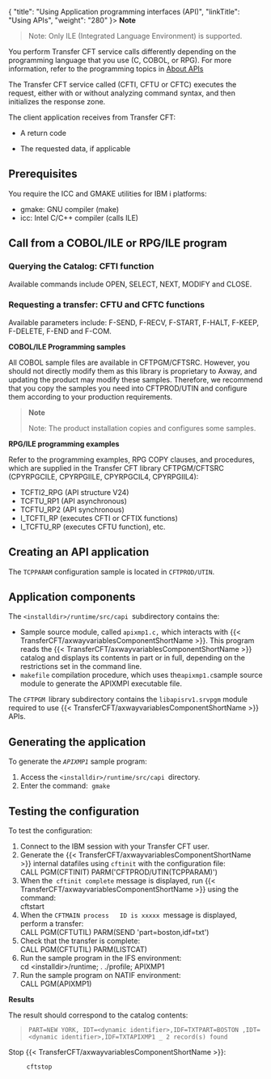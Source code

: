 {
    "title": "Using Application programming interfaces (API)",
    "linkTitle": "Using APIs",
    "weight": "280"
}> **Note**
>
> Note: Only ILE (Integrated Language Environment) is supported.

You perform Transfer CFT service calls differently depending on the programming language that you use (C, COBOL, or RPG). For more information, refer to the programming topics in <a href="../../../../about_this_document_zos/using_apis" class="MCXref xref">About APIs</a>

The Transfer CFT service called (CFTI, CFTU or CFTC) executes the request, either with or without analyzing command syntax, and then initializes the response zone.

The client application receives from Transfer CFT:

- A return code

<!-- -->

- The requested data, if applicable

Prerequisites
-------------

You require the ICC and GMAKE utilities for IBM i platforms:

- gmake: GNU compiler (make)
- icc: Intel C/C++ compiler (calls ILE)

Call from a COBOL/ILE or RPG/ILE program
----------------------------------------

### Querying the Catalog: CFTI function

Available commands include OPEN, SELECT, NEXT, MODIFY and CLOSE.

### Requesting a transfer: CFTU and CFTC functions

Available parameters include: F-SEND, F-RECV, F-START, F-HALT, F-KEEP, F-DELETE, F-END and F-COM.

****COBOL/ILE Programming samples****

All COBOL sample files are available in CFTPGM/CFTSRC. However, you should not directly modify them as this library is proprietary to Axway, and updating the product may modify these samples. Therefore, we recommend that you copy the samples you need into CFTPROD/UTIN and configure them according to your production requirements.

> **Note**
>
> Note: The product installation copies and configures some samples.

****RPG/ILE programming examples****

Refer to the programming examples, RPG COPY clauses, and procedures, which are supplied in the Transfer CFT library CFTPGM/CFTSRC (CPYRPGCILE, CPYRPGIILE, CPYRPGCIL4, CPYRPGIIL4):

- TCFTI2_RPG (API structure V24)
- TCFTU_RP1 (API asynchronous)
- TCFTU_RP2 (API synchronous)
- I_TCFTI_RP (executes CFTI or CFTIX functions)
- I_TCFTU_RP (executes CFTU function), etc.

Creating an API application
---------------------------

The `TCPPARAM` configuration sample is located in `CFTPROD/UTIN`.

Application components
----------------------

The `<installdir>/runtime/src/capi `subdirectory contains the:

- Sample source module,
    called `apixmp1.c,` which interacts with {{< TransferCFT/axwayvariablesComponentShortName  >}}. This program
    reads the {{< TransferCFT/axwayvariablesComponentShortName  >}} catalog and displays its contents in part or in
    full, depending on the restrictions set in the command line.
- `makefile`
    compilation procedure, which uses the` apixmp1.c `sample source module
    to generate the APIXMPI executable file.

The `CFTPGM `library subdirectory contains the `libapisrv1.srvpgm`
module required to use {{< TransferCFT/axwayvariablesComponentShortName  >}} APIs.

Generating the application
--------------------------

To generate the *`APIXMP1`* sample program:

1. Access the `<installdir>/runtime/src/capi `directory.
1. Enter the command:  `gmake`

Testing the configuration
-------------------------

To test the configuration:

1. Connect to the IBM session with your Transfer CFT user.
1. Generate the {{< TransferCFT/axwayvariablesComponentShortName  >}} internal datafiles
    using `cftinit` with the configuration file:  
    CALL PGM(CFTINIT) PARM('CFTPROD/UTIN(TCPPARAM)')
1. When the` cftinit complete`
    message is displayed, run {{< TransferCFT/axwayvariablesComponentShortName  >}} using the command:  
    cftstart
1. When the `CFTMAIN process   ID is xxxxx `message is displayed, perform a transfer:  
    CALL PGM(CFTUTIL) PARM(SEND 'part=boston,idf=txt')
1. Check that the transfer is
    complete:  
    CALL PGM(CFTUTIL) PARM(LISTCAT)
1. Run the sample program in the IFS environment:  
    cd &lt;installdir&gt;/runtime; . ./profile; APIXMP1
1. Run the sample program on NATIF environment:  
    CALL PGM(APIXMP1)

****Results****

The result should correspond to the catalog contents:

> `PART=NEW YORK, IDT=<dynamic identifier>,IDF=TXTPART=BOSTON ,IDT=<dynamic identifier>,IDF=TXTAPIXMP1 _ 2 record(s) found`

Stop {{< TransferCFT/axwayvariablesComponentShortName  >}}:

`     cftstop`
